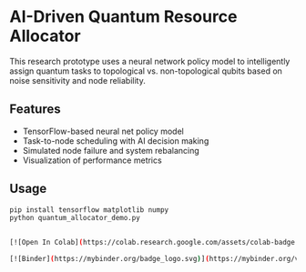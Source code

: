 # AI-Driven Quantum Resource Allocator

This research prototype uses a neural network policy model to intelligently assign quantum tasks to topological vs. non-topological qubits based on noise sensitivity and node reliability.

## Features
- TensorFlow-based neural net policy model
- Task-to-node scheduling with AI decision making
- Simulated node failure and system rebalancing
- Visualization of performance metrics

## Usage
```bash
pip install tensorflow matplotlib numpy
python quantum_allocator_demo.py


[![Open In Colab](https://colab.research.google.com/assets/colab-badge.svg)](https://colab.research.google.com/github/kerskine-ke/quantumPolicy/blob/main/quantum_allocator_demo.py)

[![Binder](https://mybinder.org/badge_logo.svg)](https://mybinder.org/v2/gh/kerskine-ke/quantumPolicy/HEAD)
